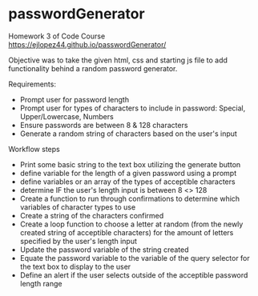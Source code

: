 # passwordGenerator
Homework 3 of Code Course
https://ejlopez44.github.io/passwordGenerator/

Objective was to take the given html, css and starting js file to add functionality behind a random password generator.

Requirements:
- Prompt user for password length
- Prompt user for types of characters to include in password: Special, Upper/Lowercase, Numbers
- Ensure passwords are between 8 & 128 characters
- Generate a random string of characters based on the user's input

Workflow steps
- Print some basic string to the text box utilizing the generate button
- define variable for the length of a given password using a prompt
- define variables or an array of the types of acceptible characters
- determine IF the user's length input is between 8 <> 128
- Create a function to run through confirmations to determine which variables of character types to use
- Create a string of the characters confirmed
- Create a loop function to choose a letter at random (from the newly created string of acceptible characters) for the amount of letters specified by the user's length input
- Update the password variable of the string created
- Equate the password variable to the variable of the query selector for the text box to display to the user
- Define an alert if the user selects outside of the acceptible password length range 